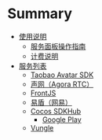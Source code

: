 # Summary

- [使用说明]()
    - [服务面板操作指南](user-guide.md)
    - [计费说明](about-billing.md)
- [服务列表]()
    - [Taobao Avatar SDK](taobaoavatar.md)
    - [声网（Agora RTC）](agora.md)
    - [FrontJS](frontjs.md)
    - [易盾（网易）](neteaseyidun.md)
    - [Cocos SDKHub](sdkhub.md)
        - [Google Play](sdkhub-plugins/google-play.md)
    - [Vungle](vunglead.md)
